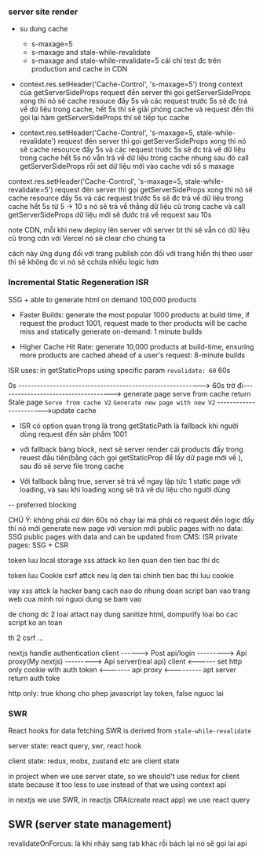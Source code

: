 ### server site render

- su dung cache
    + s-maxage=5
    + s-maxage and stale-while-revalidate
    + s-maxage and stale-while-revalidate=5
cái chỉ test đc trên production and cache in CDN
- context.res.setHeader('Cache-Control', 's-maxage=5') trong context của getServerSideProps
request đến server thì gọi getServerSideProps xong thì nó sẽ cache resouce đấy 5s và các request trước 5s sẽ đc trả về dử liệu trong cache, hết 5s thì sẽ giải phóng cache
và request đến thì gọi lại hàm getServerSideProps thí sẽ tiếp tục cache


- context.res.setHeader('Cache-Control', 's-maxage=5, stale-while-revalidate')
request đén server thì gọi getServerSideProps xong thì nó sẽ cache resource đấy 5s và các request trước 5s sẽ đc trả về dữ liệu trong cache
hết 5s nó vẫn trả về dữ liệu trong cache nhung sau đó call getServerSideProps rồi set dữ liệu mới vào cache với số s maxage

context.res.setHeader('Cache-Control', 's-maxage=5, stale-while-revalidate=5')
request đén server thì gọi getServerSideProps xong thì nó sẽ cache resource đấy 5s và các request trước 5s sẽ đc trả về dữ liệu trong cache
hết 5s từ 5 -> 10 s nó sẽ trả về thằng dữ liệu cũ trong cache và call getServerSideProps dữ liệu mới sẽ đước trả về request sau 10s

note CDN, mỗi khi new deploy lên server với server bt thì sẽ vẫn có dữ liệu cũ trong cdn với Vercel nó sẽ clear cho chúng ta

cách này ứng dụng đối với trang publish còn đối với trang hiển thị theo user thì sẽ không đc vì nó sẽ cchứa nhiều logic hơn

### Incremental Static Regeneration ISR
SSG + able to generate html on demand
100,000 products
- Faster Builds: generate the most popular 1000 products at build time, if request the product 1001, request made to ther products will be cache miss and statically generate on-demand: 1 minute builds

- Higher Cache Hit Rate: generate 10,000 products at build-time, ensuring more products are cached ahead of a user's request: 8-minute builds

ISR uses: in getStaticProps using specific param `revalidate: 60` 60s

0s  ----------------------------------------------------------> 60s trờ đi------------------------------------>
generate page             serve from cache              return Stale page                                `Serve from cache V2`
                                                        `Generate new page with new V2` ----------------------->update cache

- ISR có option quan trọng là trong getStaticPath là fallback khi người dùng request đến sản phầm 1001 
+ với fallback bàng block, next sẽ server render cái products đấy trong reuest đầu tiên(bằng cách gọi getStaticProp để lấy dữ page mới về ), sau đó sẽ serve file trong cache

+ Với fallback bằng true, server sẽ trả về ngay lập tức 1 static page với loading, và sau khi loading xong sẽ trả về dư liệu cho người dùng

-- preferred blocking


CHÚ Ý: không phải cứ đén 60s nó chạy lại mà phải có request đến logic đấy thì nó mới generate new page với version mới
public pages with no data: SSG
public pages with data and can be updated from CMS: ISR
private pages: SSG + CSR


token luu local storage xss attack
ko lien quan den tien bac thi dc


token luu Cookie csrf attck
neu lq den tai chinh tien bac thi luu cookie

vay xss attck
la hacker bang cach nao do nhung doan script ban vao trang web cua minh roi nguoi dung se bam vao

de chong dc 2 loai attact nay dung sanitize html, dompurify loai bo cac script ko an toan

th 2 csrf ...

nextjs handle authentication
client ------> Post api/login ---------> Api proxy(My nextjs) ---------> Api server(real api)
client <------ set http only cookie with auth token <------- api proxy <--------- apt server return auth toke

http only: true khong cho phep javascript lay token, false nguoc lai

### SWR
React hooks for data fetching
SWR is derived from `stale-while-revalidate`

server state: react query, swr, react hook

client state: redux, mobx, zustand etc are client state

in project when we use server state, so we should't use redux for client state because it too less to use instead of that we using context api

in nextjs we use SWR, in reactjs CRA(create react app) we use react query

## SWR (server state management)

revalidateOnForcus: là khi nhảy sang tab khác rồi bách lại nó sẽ gọi lai api


